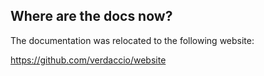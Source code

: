 ## Where are the docs now?

The documentation was relocated to the following website:

https://github.com/verdaccio/website

